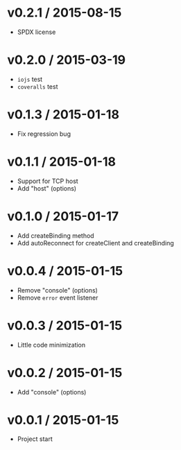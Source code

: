 v0.2.1 / 2015-08-15
==================

  * SPDX license

v0.2.0 / 2015-03-19
==================

  * `iojs` test
  * `coveralls` test

v0.1.3 / 2015-01-18
==================

  * Fix regression bug

v0.1.1 / 2015-01-18
==================

  * Support for TCP host
  * Add "host" (options)

v0.1.0 / 2015-01-17
==================

  * Add createBinding method
  * Add autoReconnect for createClient and createBinding

v0.0.4 / 2015-01-15
==================

  * Remove "console" (options)
  * Remove `error` event listener

v0.0.3 / 2015-01-15
==================

  * Little code minimization

v0.0.2 / 2015-01-15
==================

  * Add "console" (options)

v0.0.1 / 2015-01-15
==================

  * Project start
